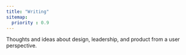 ```yaml
---
title: "Writing"
sitemap:
  priority : 0.9
---
```

Thoughts and ideas about design, leadership, and product from a user perspective.
